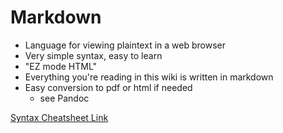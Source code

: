# Markdown

- Language for viewing plaintext in a web browser
- Very simple syntax, easy to learn
- "EZ mode HTML"
- Everything you're reading in this wiki is written in markdown
- Easy conversion to pdf or html if needed
    + see Pandoc

[Syntax Cheatsheet Link](mdCheatsheet.md)
